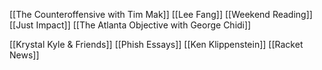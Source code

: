 [[The Counteroffensive with Tim Mak]]
[[Lee Fang]]
[[Weekend Reading]]
[[Just Impact]]
[[The Atlanta Objective with George Chidi]]

[[Krystal Kyle & Friends]]
[[Phish Essays]]
[[Ken Klippenstein]]
[[Racket News]]